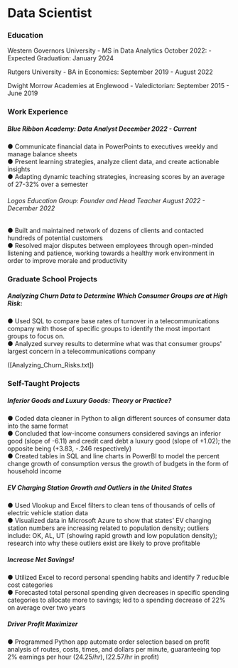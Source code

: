 # Data Scientist

### Education
Western Governors University - MS in Data Analytics October 2022: - Expected Graduation: January 2024

Rutgers University - BA in Economics: September 2019 - August 2022

Dwight Morrow Academies at Englewood - Valedictorian: September 2015 - June 2019

### Work Experience
##### Blue Ribbon Academy: Data Analyst December 2022 - Current

  ● Communicate financial data in PowerPoints to executives weekly and manage balance sheets  
  ● Present learning strategies, analyze client data, and create actionable insights  
  ● Adapting dynamic teaching strategies, increasing scores by an average of 27-32% over a semester

###### Logos Education Group: Founder and Head Teacher August 2022 - December 2022

  ● Built and maintained network of dozens of clients and contacted hundreds of potential customers  
  ● Resolved major disputes between employees through open-minded listening and patience,
    working towards a healthy work environment in order to improve morale and productivity

### Graduate School Projects

##### Analyzing Churn Data to Determine Which Consumer Groups are at High Risk:

  ● Used SQL to compare base rates of turnover in a telecommunications company with those of specific groups
    to identify the most important groups to focus on.  
  ● Analyzed survey results to determine what was that consumer groups' largest concern in a telecommunications
    company

([Analyzing_Churn_Risks.txt])




### Self-Taught Projects
##### Inferior Goods and Luxury Goods: Theory or Practice?

  ● Coded data cleaner in Python to align different sources of consumer data into the same format  
  ● Concluded that low-income consumers considered savings an inferior good (slope of -6.11) and
    credit card debt a luxury good (slope of +1.02); the opposite being (+3.83, -.246 respectively)  
  ● Created tables in SQL and line charts in PowerBI to model the percent change growth of
    consumption versus the growth of budgets in the form of household income

##### EV Charging Station Growth and Outliers in the United States
  ● Used Vlookup and Excel filters to clean tens of thousands of cells of electric vehicle station data  
  ● Visualized data in Microsoft Azure to show that states’ EV charging station numbers are
    increasing related to population density; outliers include: OK, AL, UT (showing rapid growth and
    low population density); research into why these outliers exist are likely to prove profitable

##### Increase Net Savings!
  ● Utilized Excel to record personal spending habits and identify 7 reducible cost categories  
  ● Forecasted total personal spending given decreases in specific spending categories to allocate
    more to savings; led to a spending decrease of 22% on average over two years

##### Driver Profit Maximizer
  ● Programmed Python app automate order selection based on profit analysis of routes, costs, times,
    and dollars per minute, guaranteeing top 2% earnings per hour ($24.25/hr), ($22.57/hr in profit)
